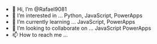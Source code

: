 - 👋 Hi, I’m @Rafael9081
- 👀 I’m interested in ... Python, JavaScript, PowerApps 
- 🌱 I’m currently learning ... JavaScript, PowerApps 
- 💞️ I’m looking to collaborate on ... JavaScript PowerApps 
- 📫 How to reach me ...

<!---
Rafael9081/Rafael9081 is a ✨ special ✨ repository because its `README.md` (this file) appears on your GitHub profile.
You can click the Preview link to take a look at your changes.
--->
